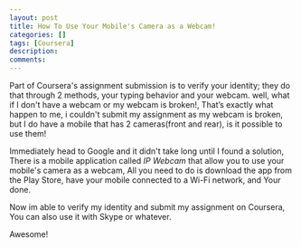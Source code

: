 ```yaml
---
layout: post
title: How To Use Your Mobile's Camera as a Webcam!
categories: []
tags: [Coursera]
description: 
comments:
---
```

<p>
Part of Coursera's assignment submission is to verify your identity; they do that through 2 methods, your typing behavior and your webcam.
well, what if I don't have a webcam or my webcam is broken!, That’s exactly what happen to me, i couldn't submit my assignment as my webcam is broken, but I do have a mobile that has 2 cameras(front and rear), is it possible to use them! 
</p>
<p>Immediately head to Google and it didn't take long until I found a solution, There is a mobile application called <em>IP Webcam</em> that allow you to use your mobile's camera as a webcam, All you need to do is download the app from the Play Store, have your mobile connected to a Wi-Fi network, and Your done. </p>
<p>Now im able to verify my identity and submit my assignment on Coursera, You can also use it with Skype or whatever. </p>
Awesome!



